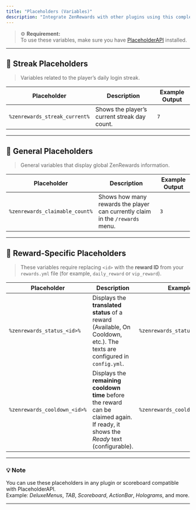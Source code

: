 ```yaml
---
title: "Placeholders (Variables)"
description: "Integrate ZenRewards with other plugins using this complete list of PlaceholderAPI-compatible variables."
---
```


> ⚙️ **Requirement:**  
> To use these variables, make sure you have [PlaceholderAPI](https://www.spigotmc.org/resources/placeholderapi.6245/) installed.

---

## 🔁 Streak Placeholders

> Variables related to the player’s daily login streak.

| Placeholder | Description | Example Output |
|--------------|-------------|----------------|
| ```%zenrewards_streak_current%``` | Shows the player’s current streak day count. | `7` |

---

## 🧩 General Placeholders

> General variables that display global ZenRewards information.

| Placeholder | Description | Example Output |
|--------------|-------------|----------------|
| ```%zenrewards_claimable_count%``` | Shows how many rewards the player can currently claim in the `/rewards` menu. | `3` |

---

## 🎯 Reward-Specific Placeholders

> These variables require replacing `<id>` with the **reward ID** from your `rewards.yml` file (for example, `daily_reward` or `vip_reward`).

| Placeholder | Description | Example Usage |
|--------------|-------------|---------------|
| ```%zenrewards_status_<id>%``` | Displays the **translated status** of a reward (Available, On Cooldown, etc.). The texts are configured in `config.yml`. | `%zenrewards_status_vip_reward%` |
| ```%zenrewards_cooldown_<id>%``` | Displays the **remaining cooldown time** before the reward can be claimed again. If ready, it shows the *Ready* text (configurable). | `%zenrewards_cooldown_daily_reward%` |

---

### 💡 Note
You can use these placeholders in any plugin or scoreboard compatible with PlaceholderAPI.  
Example: *DeluxeMenus*, *TAB*, *Scoreboard*, *ActionBar*, *Holograms*, and more.

---